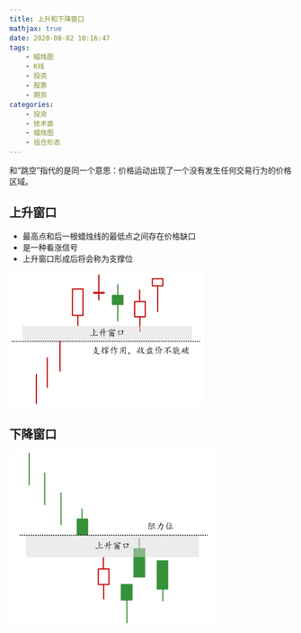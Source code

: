```yaml
---
title: 上升和下降窗口
mathjax: true
date: 2020-08-02 10:16:47
tags:
	- 蜡烛图
	- K线
	- 投资
	- 股票
	- 期货
categories:
	- 投资
	- 技术面
	- 蜡烛图
	- 组合形态
---
```


和“跳空”指代的是同一个意思：价格运动出现了一个没有发生任何交易行为的价格区域。

## 上升窗口

- 最高点和后一根蜡烛线的最低点之间存在价格缺口
- 是一种看涨信号
- 上升窗口形成后将会称为支撑位

<img src="上升和下降窗口/image-20200802102757016.png" alt="image-20200802102757016" style="zoom:67%;" />

## 下降窗口

<img src="上升和下降窗口/image-20200802103136973.png" alt="image-20200802103136973" style="zoom: 50%;" />